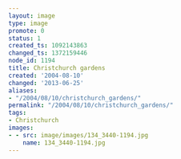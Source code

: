 ```yaml
---
layout: image
type: image
promote: 0
status: 1
created_ts: 1092143863
changed_ts: 1372159446
node_id: 1194
title: Christchurch gardens
created: '2004-08-10'
changed: '2013-06-25'
aliases:
- "/2004/08/10/christchurch_gardens/"
permalink: "/2004/08/10/christchurch_gardens/"
tags:
- Christchurch
images:
- - src: image/images/134_3440-1194.jpg
    name: 134_3440-1194.jpg
---
```


